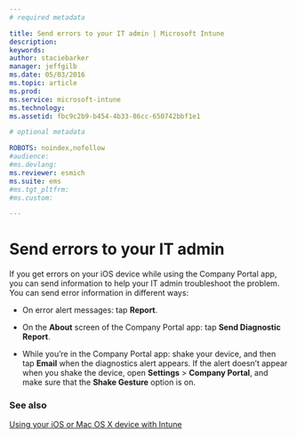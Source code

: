 ```yaml
---
# required metadata

title: Send errors to your IT admin | Microsoft Intune
description:
keywords:
author: staciebarker
manager: jeffgilb
ms.date: 05/03/2016
ms.topic: article
ms.prod:
ms.service: microsoft-intune
ms.technology:
ms.assetid: fbc9c2b9-b454-4b33-86cc-650742bbf1e1

# optional metadata

ROBOTS: noindex,nofollow
#audience:
#ms.devlang:
ms.reviewer: esmich
ms.suite: ems
#ms.tgt_pltfrm:
#ms.custom:

---
```



# Send errors to your IT admin

If you get errors on your iOS device while using the Company Portal app, you can send information to help your IT admin troubleshoot the problem. You can send error information in different ways:

-   On error alert messages: tap **Report**.

-   On the **About** screen of the Company Portal app: tap **Send Diagnostic Report**.

-   While you’re in the Company Portal app: shake your device, and then tap **Email** when the diagnostics alert appears. If the alert doesn’t appear when you shake the device, open **Settings** &gt; **Company Portal**, and make sure that the **Shake Gesture** option is on.

### See also
[Using your iOS or Mac OS X device with Intune](using-your-ios-or-mac-os-x-device-with-intune.md)
